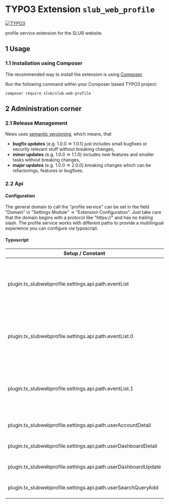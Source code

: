 # TYPO3 Extension `slub_web_profile`

[![TYPO3](https://img.shields.io/badge/TYPO3-9-orange.svg)](https://typo3.org/)

profile service extension for the SLUB website.

## 1 Usage

### 1.1 Installation using Composer

The recommended way to install the extension is using [Composer][1].

Run the following command within your Composer based TYPO3 project:

```
composer require slub/slub-web-profile
```

## 2 Administration corner

### 2.1 Release Management

News uses [semantic versioning][2], which means, that
* **bugfix updates** (e.g. 1.0.0 => 1.0.1) just includes small bugfixes or security relevant stuff without breaking changes,
* **minor updates** (e.g. 1.0.0 => 1.1.0) includes new features and smaller tasks without breaking changes,
* **major updates** (e.g. 1.0.0 => 2.0.0) breaking changes which can be refactorings, features or bugfixes.

### 2.2 Api

#### Configuration

The general domain to call the "profile service" can be set in the field "Domain" in "Settings Module" -> "Extension Configuration". Just take care that the domain begins with a protocol like "https://" and has no trailing slash. The profile service works with different paths to provide a multilingual experience you can configure via typoscript.

#### Typoscript

Setup / Constant | Comment
---------------- | -------
plugin.tx_slubwebprofile.settings.api.path.eventList           | "language array" to collect paths to call the event list. The numbers (sys_language_uid) have to fit with your configured languages.
plugin.tx_slubwebprofile.settings.api.path.eventList.0         | Path for the sys_language_uid "0" (as example german), begins and ends with a slash, will be extended with userId
plugin.tx_slubwebprofile.settings.api.path.eventList.1         | Path for the sys_language_uid "1" (as example english), begins and ends with a slash, will be extended with userId
plugin.tx_slubwebprofile.settings.api.path.userAccountDetail   | Get a single user (contains: account) data
plugin.tx_slubwebprofile.settings.api.path.userDashboardDetail | Get a single user (contains: dashboard) data
plugin.tx_slubwebprofile.settings.api.path.userDashboardUpdate | Update a single user (contains: dashboard) data
plugin.tx_slubwebprofile.settings.api.path.userSearchQueryAdd  | Add a single user (contains: search query) data

[1]: https://getcomposer.org/
[2]: https://semver.org/


